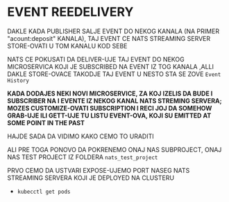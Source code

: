 # EVENT REEDELIVERY

DAKLE KADA PUBLISHER SALJE EVENT DO NEKOG KANALA (NA PRIMER "acount:deposit" KANALA), TAJ EVENT CE NATS STREAMING SERVER STORE-OVATI U TOM KANALU KOD SEBE

NATS CE POKUSATI DA DELIVER-UJE TAJ EVENT DO NEKOG MICROSERVICA KOJI JE SUBSCRIBED NA EVENT IZ TOG KANALA ,ALLI DAKLE STORE-OVACE TAKODJE TAJ EVENT U NESTO STA SE ZOVE `Event History`

**KADA DODAJES NEKI NOVI MICROSERVICE, ZA KOJ IZELIS DA BUDE I SUBSCRIBER NA I EVENTE IZ NEKOG KANAL NATS STREMING SERVERA; MOZES CUSTOMIZE-OVATI SUBSCRIPTION I RECI JOJ DA SOMEHOW GRAB-UJE ILI GETT-UJE TU LISTU EVENT-OVA, KOJI SU EMITTED AT SOME POINT IN THE PAST**

HAJDE SADA DA VIDIMO KAKO CEMO TO URADITI

ALI PRE TOGA PONOVO DA POKRENEMO ONAJ NAS SUBPROJECT, ONAJ NAS TEST PROJECT IZ FOLDERA `nats_test_project`

PRVO CEMO DA USTVARI EXPOSE-UJEMO PORT NASEG NATS STREAMING SERVERA KOJI JE DEPLOYED NA CLUSTERU

- `kubecctl get pods`
